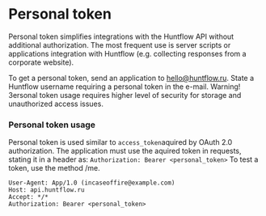 
# Personal token

Personal token simplifies integrations with the Huntflow API without additional authorization. The most frequent use is server scripts or applications integration with Huntflow (e.g. collecting responses from a corporate website).

To get a personal token, send an application to hello@huntflow.ru. State a Huntflow username requiring a personal token in the e-mail.
Warning! Зersonal token usage requires higher level of security for storage and unauthorized access issues.

### Personal token usage

Personal token is used similar to `access_token`aquired by OAuth 2.0 authorization. The application must use the aquired token in requests, stating it in a header as: `Authorization: Bearer <personal_token>`
To test a token, use the method /me.

```GET /me HTTP/1.1
User-Agent: App/1.0 (incaseoffire@example.com)
Host: api.huntflow.ru
Accept: */*
Authorization: Bearer <personal_token>
```
